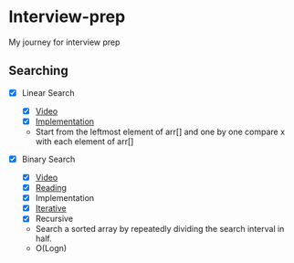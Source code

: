 # Interview-prep
My journey for interview prep

## Searching

- [x] Linear Search
  - [x] [Video]()
  - [x] [Implementation]()
  - Start from the leftmost element of arr[] and one by one compare x with each element of arr[] 
   
- [x] Binary Search
  - [x]  [Video](https://www.youtube.com/watch?v=j5uXyPJ0Pew) 
  - [x]  [Reading](https://www.geeksforgeeks.org/binary-search/)
  - [x]  Implementation
    - [x] [Iterative](https://github.com/minchi19/Interview-prep/blob/main/Code/Searching/Binary_serach_iteration.py)
    - [x] Recursive  
  - Search a sorted array by repeatedly dividing the search interval in half.
  - O(Logn)



